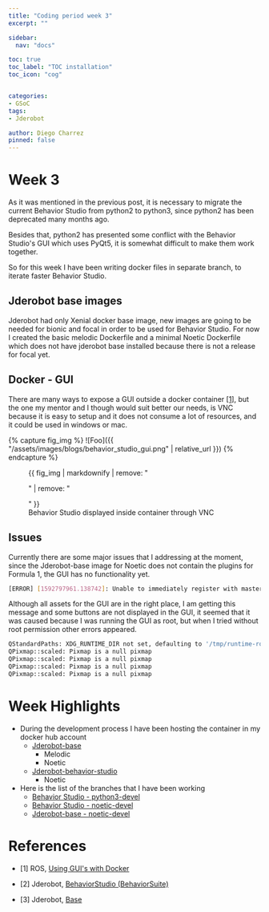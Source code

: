 ```yaml
---
title: "Coding period week 3"
excerpt: ""

sidebar:
  nav: "docs"

toc: true
toc_label: "TOC installation"
toc_icon: "cog"


categories:
- GSoC
tags:
- Jderobot

author: Diego Charrez
pinned: false
---
```


# Week 3

As it was mentioned in the previous post, it is necessary to migrate the current Behavior Studio from python2 to python3, since python2 has been deprecated many months ago.

Besides that, python2 has presented some conflict with the Behavior Studio's GUI which uses PyQt5, it is somewhat difficult to make them work together.

So for this week I have been writing docker files in separate branch, to iterate faster Behavior Studio.


## Jderobot base images

Jderobot had only Xenial docker base image, new images are going to be needed for bionic and focal in order to be used for Behavior Studio. For now I created the basic melodic Dockerfile and a minimal Noetic Dockerfile which does not have jderobot base installed because there is not a release for focal yet.

## Docker - GUI

There are many ways to expose a GUI outside a docker container [\[1\]](http://wiki.ros.org/docker/Tutorials/GUI), but the one my mentor and I though would suit better our needs, is VNC because it is easy to setup and it does not consume a lot of resources, and it could be used in windows or mac.


{% capture fig_img %}
![Foo]({{ "/assets/images/blogs/behavior_studio_gui.png" | relative_url }})
{% endcapture %}

<figure>
  {{ fig_img | markdownify | remove: "<p>" | remove: "</p>" }}
  <figcaption>Behavior Studio displayed inside container through VNC</figcaption>
</figure>

## Issues

Currently there are some major issues that I addressing at the moment, since the Jderobot-base image for Noetic does not contain the plugins for Formula 1, the GUI has no functionality yet.

```bash
[ERROR] [1592797961.138742]: Unable to immediately register with master node [http://localhost:11311]: master may not be running yet. Will keep trying.
```

Although all assets for the GUI are in the right place, I am getting this message and some buttons are not displayed in the GUI, it seemed that it was caused because I was running the GUI as root, but when I tried without root permission other errors appeared.

```bash
QStandardPaths: XDG_RUNTIME_DIR not set, defaulting to '/tmp/runtime-root'
QPixmap::scaled: Pixmap is a null pixmap
QPixmap::scaled: Pixmap is a null pixmap
QPixmap::scaled: Pixmap is a null pixmap
QPixmap::scaled: Pixmap is a null pixmap
```

# Week Highlights

- During the development process I have been hosting the container in my docker hub account 
    - [Jderobot-base](https://hub.docker.com/r/uddua/jderobot-base/tags)
        - Melodic
        - Noetic
    - [Jderobot-behavior-studio](https://hub.docker.com/r/uddua/jderobot-behavior-studio/tags)
        - Noetic
- Here is the list of the branches that I have been working
    - [Behavior Studio - python3-devel](https://github.com/dcharrezt/BehaviorStudio/tree/python3-devel)
    - [Behavior Studio - noetic-devel](https://github.com/dcharrezt/BehaviorStudio/tree/noetic-devel)
    - [Jderobot-base - noetic-devel](https://github.com/dcharrezt/base/tree/noetic-devel)

# References


* [1] ROS, [Using GUI's with Docker](http://wiki.ros.org/docker/Tutorials/GUI)

* [2] Jderobot, [BehaviorStudio (BehaviorSuite)](https://github.com/JdeRobot/BehaviorStudio/tree/reboot)

* [3] Jderobot, [Base](https://github.com/JdeRobot/base)